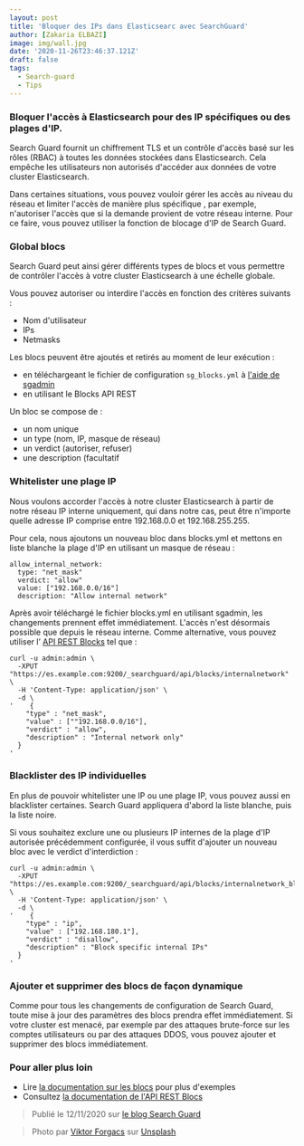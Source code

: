 ```yaml
---
layout: post
title: 'Bloquer des IPs dans Elasticsearc avec SearchGuard'
author: [Zakaria ELBAZI]
image: img/wall.jpg
date: '2020-11-26T23:46:37.121Z'
draft: false
tags:
  - Search-guard
  - Tips
---
```

### **Bloquer l'accès à Elasticsearch pour des IP spécifiques ou des plages d'IP.**

Search Guard fournit un chiffrement TLS et un contrôle d'accès basé sur les rôles (RBAC) à toutes les données stockées dans Elasticsearch. Cela empêche les utilisateurs non autorisés d'accéder aux données de votre cluster Elasticsearch.

Dans certaines situations, vous pouvez vouloir gérer les accès au niveau du réseau et limiter l'accès de manière plus spécifique , par exemple, n'autoriser l'accès que si la demande provient de votre réseau interne. Pour ce faire, vous pouvez utiliser la fonction de blocage d'IP de Search Guard.

### **Global blocs**

Search Guard peut ainsi gérer différents types de blocs et vous permettre de contrôler l'accès à votre cluster Elasticsearch à une échelle globale.

Vous pouvez autoriser ou interdire l'accès en fonction des critères suivants :
- Nom d'utilisateur
- IPs
- Netmasks 

Les blocs peuvent être ajoutés et retirés au moment de leur exécution : 
- en téléchargeant le fichier de configuration `sg_blocks.yml` à [l'aide de sgadmin](https://docs.search-guard.com/latest/main-concepts#block-user--ip-addressnet-mask) 
- en utilisant le Blocks API REST

Un bloc se compose de :

- un nom unique
- un type (nom, IP, masque de réseau)
- un verdict (autoriser, refuser)
- une description (facultatif

### **Whitelister une plage IP**

Nous voulons accorder l'accès à notre cluster Elasticsearch à partir de notre réseau IP interne uniquement, qui dans notre cas, peut être n'importe quelle adresse IP comprise entre 192.168.0.0 et 192.168.255.255.

Pour cela, nous ajoutons un nouveau bloc dans blocks.yml et mettons en liste blanche la plage d'IP en utilisant un masque de réseau :
```
allow_internal_network:
  type: "net_mask"
  verdict: "allow"
  value: ["192.168.0.0/16"]
  description: "Allow internal network"
```
Après avoir téléchargé le fichier blocks.yml en utilisant sgadmin, les changements prennent effet immédiatement. L'accès n'est désormais possible que depuis le réseau interne. Comme alternative, vous pouvez utiliser l’ [API REST Blocks](https://docs.search-guard.com/latest/rest-api-blocks#put) tel que : 
```
curl -u admin:admin \
  -XPUT "https://es.example.com:9200/_searchguard/api/blocks/internalnetwork" \
  -H 'Content-Type: application/json' \
  -d \
'    {
    "type" : "net_mask",
    "value" : [""192.168.0.0/16"],
    "verdict" : "allow",
    "description" : "Internal network only"
  }
'
```

### **Blacklister des IP individuelles**
En plus de pouvoir whitelister une IP ou une plage IP, vous pouvez aussi en blacklister certaines. Search Guard appliquera d'abord la liste blanche, puis la liste noire.

Si vous souhaitez exclure une ou plusieurs IP internes de la plage d'IP autorisée précédemment configurée, il vous suffit d'ajouter un nouveau bloc avec le verdict d'interdiction :
```
curl -u admin:admin \
  -XPUT "https://es.example.com:9200/_searchguard/api/blocks/internalnetwork_block_ips" \
  -H 'Content-Type: application/json' \
  -d \
'    {
    "type" : "ip",
    "value" : ["192.168.180.1"],
    "verdict" : "disallow",
    "description" : "Block specific internal IPs"
  }
'
```
### Ajouter et supprimer des blocs de façon dynamique 


Comme pour tous les changements de configuration de Search Guard, toute mise à jour des paramètres des blocs prendra effet immédiatement. Si votre cluster est menacé, par exemple par des attaques brute-force sur les comptes utilisateurs ou par des attaques DDOS, vous pouvez ajouter et supprimer des blocs immédiatement.

### Pour aller plus loin

- Lire [la documentation sur les blocs](https://docs.search-guard.com/latest/main-concepts#block-user--ip-addressnet-mask) pour plus d'exemples 
- Consultez [la documentation de l'API REST Blocs](https://docs.search-guard.com/latest/rest-api-blocks)

> Publié le 12/11/2020 sur [le blog Search Guard](https://search-guard.com/elasticsearch-block-ips/)

> <span>Photo par <a href="https://unsplash.com/@sonance?utm_source=unsplash&amp;utm_medium=referral&amp;utm_content=creditCopyText">Viktor Forgacs</a> sur <a href="https://unsplash.com/s/photos/firewalls?utm_source=unsplash&amp;utm_medium=referral&amp;utm_content=creditCopyText">Unsplash</a></span>
